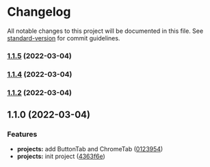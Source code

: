 # Changelog

All notable changes to this project will be documented in this file. See [standard-version](https://github.com/conventional-changelog/standard-version) for commit guidelines.

### [1.1.5](https://github.com/honghuangdc/soybean-admin-tab/compare/v1.1.4...v1.1.5) (2022-03-04)

### [1.1.4](https://github.com/honghuangdc/soybean-admin-tab/compare/v1.1.0...v1.1.4) (2022-03-04)

### [1.1.2](https://github.com/honghuangdc/soybean-admin-tab/compare/v1.1.0...v1.1.2) (2022-03-04)

## 1.1.0 (2022-03-04)


### Features

* **projects:** add ButtonTab and ChromeTab ([0123954](https://github.com/honghuangdc/soybean-admin-tab/commit/01239543fbb405d172756b057e374711e22c4c83))
* **projects:** init project ([4363f6e](https://github.com/honghuangdc/soybean-admin-tab/commit/4363f6e545b1209c420d2d657bc98c0c45899fe1))
